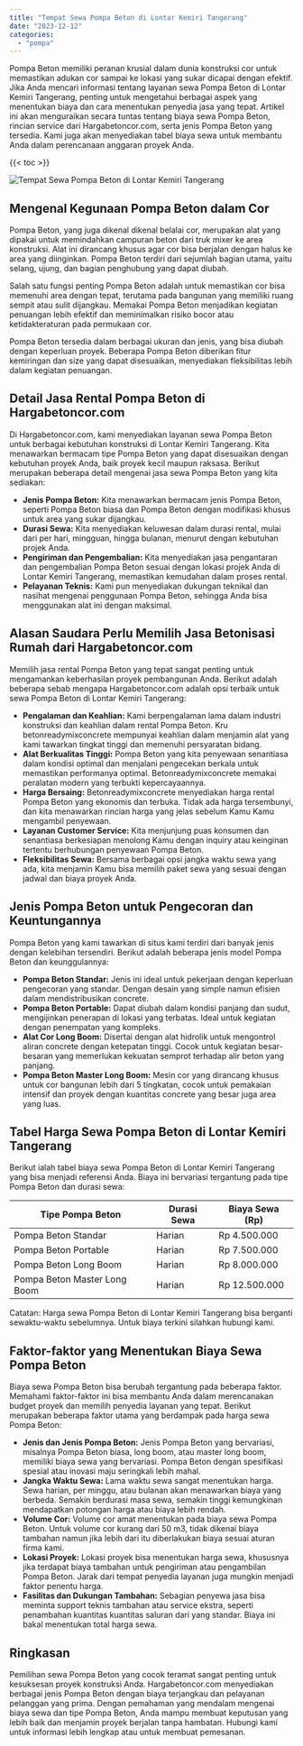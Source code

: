 ```yaml
---
title: "Tempat Sewa Pompa Beton di Lontar Kemiri Tangerang"
date: "2023-12-12"
categories: 
  - "pompa"
---
```




Pompa Beton memiliki peranan krusial dalam dunia konstruksi cor untuk memastikan adukan cor sampai ke lokasi yang sukar dicapai dengan efektif. Jika Anda mencari informasi tentang layanan sewa Pompa Beton di Lontar Kemiri Tangerang, penting untuk mengetahui berbagai aspek yang menentukan biaya dan cara menentukan penyedia jasa yang tepat. Artikel ini akan menguraikan secara tuntas tentang biaya sewa Pompa Beton, rincian service dari Hargabetoncor.com, serta jenis Pompa Beton yang tersedia. Kami juga akan menyediakan tabel biaya sewa untuk membantu Anda dalam perencanaan anggaran proyek Anda.

{{< toc >}}

![Tempat Sewa Pompa Beton di Lontar Kemiri Tangerang](https://hargareadymixid.github.io/pompa/concrete-pump%20(9).png)

## Mengenal Kegunaan Pompa Beton dalam Cor

Pompa Beton, yang juga dikenal dikenal belalai cor, merupakan alat yang dipakai untuk memindahkan campuran beton dari truk mixer ke area konstruksi. Alat ini dirancang khusus agar cor bisa berjalan dengan halus ke area yang diinginkan. Pompa Beton terdiri dari sejumlah bagian utama, yaitu selang, ujung, dan bagian penghubung yang dapat diubah.

Salah satu fungsi penting Pompa Beton adalah untuk memastikan cor bisa memenuhi area dengan tepat, terutama pada bangunan yang memiliki ruang sempit atau sulit dijangkau. Memakai Pompa Beton menjadikan kegiatan penuangan lebih efektif dan meminimalkan risiko bocor atau ketidakteraturan pada permukaan cor.

Pompa Beton tersedia dalam berbagai ukuran dan jenis, yang bisa diubah dengan keperluan proyek. Beberapa Pompa Beton diberikan fitur kemiringan dan size yang dapat disesuaikan, menyediakan fleksibilitas lebih dalam kegiatan penuangan.

## Detail Jasa Rental Pompa Beton di Hargabetoncor.com

Di Hargabetoncor.com, kami menyediakan layanan sewa Pompa Beton untuk berbagai kebutuhan konstruksi di Lontar Kemiri Tangerang. Kita menawarkan bermacam tipe Pompa Beton yang dapat disesuaikan dengan kebutuhan proyek Anda, baik proyek kecil maupun raksasa. Berikut merupakan beberapa detail mengenai jasa sewa Pompa Beton yang kita sediakan:

- **Jenis Pompa Beton:** Kita menawarkan bermacam jenis Pompa Beton, seperti Pompa Beton biasa dan Pompa Beton dengan modifikasi khusus untuk area yang sukar dijangkau.
- **Durasi Sewa:** Kita menyediakan keluwesan dalam durasi rental, mulai dari per hari, mingguan, hingga bulanan, menurut dengan kebutuhan projek Anda.
- **Pengiriman dan Pengembalian:** Kita menyediakan jasa pengantaran dan pengembalian Pompa Beton sesuai dengan lokasi projek Anda di Lontar Kemiri Tangerang, memastikan kemudahan dalam proses rental.
- **Pelayanan Teknis:** Kami pun menyediakan dukungan teknikal dan nasihat mengenai penggunaan Pompa Beton, sehingga Anda bisa menggunakan alat ini dengan maksimal.

## Alasan Saudara Perlu Memilih Jasa Betonisasi Rumah dari Hargabetoncor.com

Memilih jasa rental Pompa Beton yang tepat sangat penting untuk mengamankan keberhasilan proyek pembangunan Anda. Berikut adalah beberapa sebab mengapa Hargabetoncor.com adalah opsi terbaik untuk sewa Pompa Beton di Lontar Kemiri Tangerang:

- **Pengalaman dan Keahlian:** Kami berpengalaman lama dalam industri konstruksi dan keahlian dalam rental Pompa Beton. Kru betonreadymixconcrete mempunyai keahlian dalam menjamin alat yang kami tawarkan tingkat tinggi dan memenuhi persyaratan bidang.
- **Alat Berkualitas Tinggi:** Pompa Beton yang kita penyewaan senantiasa dalam kondisi optimal dan menjalani pengecekan berkala untuk memastikan performanya optimal. Betonreadymixconcrete memakai peralatan modern yang terbukti kepercayaannya.
- **Harga Bersaing:** Betonreadymixconcrete menyediakan harga rental Pompa Beton yang ekonomis dan terbuka. Tidak ada harga tersembunyi, dan kita menawarkan rincian harga yang jelas sebelum Kamu Kamu mengambil penyewaan.
- **Layanan Customer Service:** Kita menjunjung puas konsumen dan senantiasa berkesiapan menolong Kamu dengan inquiry atau keinginan tertentu berhubungan penyewaan Pompa Beton.
- **Fleksibilitas Sewa:** Bersama berbagai opsi jangka waktu sewa yang ada, kita menjamin Kamu bisa memilih paket sewa yang sesuai dengan jadwal dan biaya proyek Anda.

## Jenis Pompa Beton untuk Pengecoran dan Keuntungannya

Pompa Beton yang kami tawarkan di situs kami terdiri dari banyak jenis dengan kelebihan tersendiri. Berikut adalah beberapa jenis model Pompa Beton dan keunggulannya:

- **Pompa Beton Standar:** Jenis ini ideal untuk pekerjaan dengan keperluan pengecoran yang standar. Dengan desain yang simple namun efisien dalam mendistribusikan concrete.
- **Pompa Beton Portable:** Dapat diubah dalam kondisi panjang dan sudut, mengijinkan penerapan di lokasi yang terbatas. Ideal untuk kegiatan dengan penempatan yang kompleks.
- **Alat Cor Long Boom:** Disertai dengan alat hidrolik untuk mengontrol aliran concrete dengan ketepatan tinggi. Cocok untuk kegiatan besar-besaran yang memerlukan kekuatan semprot terhadap alir beton yang panjang.
- **Pompa Beton Master Long Boom:** Mesin cor yang dirancang khusus untuk cor bangunan lebih dari 5 tingkatan, cocok untuk pemakaian intensif dan proyek dengan kuantitas concrete yang besar juga area yang luas.

## Tabel Harga Sewa Pompa Beton di Lontar Kemiri Tangerang

Berikut ialah tabel biaya sewa Pompa Beton di Lontar Kemiri Tangerang yang bisa menjadi referensi Anda. Biaya ini bervariasi tergantung pada tipe Pompa Beton dan durasi sewa:

| Tipe Pompa Beton | Durasi Sewa | Biaya Sewa (Rp) |
| --- | --- | --- |
| Pompa Beton Standar | Harian | Rp 4.500.000 |
| Pompa Beton Portable | Harian | Rp 7.500.000 |
| Pompa Beton Long Boom | Harian | Rp 8.000.000 |
| Pompa Beton Master Long Boom | Harian | Rp 12.500.000 |

Catatan: Harga sewa Pompa Beton di Lontar Kemiri Tangerang bisa berganti sewaktu-waktu sebelumnya. Untuk biaya terkini silahkan hubungi kami.

## Faktor-faktor yang Menentukan Biaya Sewa Pompa Beton

Biaya sewa Pompa Beton bisa berubah tergantung pada beberapa faktor. Memahami faktor-faktor ini bisa membantu Anda dalam merencanakan budget proyek dan memilih penyedia layanan yang tepat. Berikut merupakan beberapa faktor utama yang berdampak pada harga sewa Pompa Beton:

- **Jenis dan Jenis Pompa Beton:** Jenis Pompa Beton yang bervariasi, misalnya Pompa Beton biasa, long boom, atau master long boom, memiliki biaya sewa yang bervariasi. Pompa Beton dengan spesifikasi spesial atau inovasi maju seringkali lebih mahal.
- **Jangka Waktu Sewa:** Lama waktu sewa sangat menentukan harga. Sewa harian, per minggu, atau bulanan akan menawarkan biaya yang berbeda. Semakin berdurasi masa sewa, semakin tinggi kemungkinan mendapatkan potongan harga atau biaya lebih rendah.
- **Volume Cor:** Volume cor amat menentukan pada biaya sewa Pompa Beton. Untuk volume cor kurang dari 50 m3, tidak dikenai biaya tambahan namun jika lebih dari itu diberlakukan biaya sesuai aturan firma kami.
- **Lokasi Proyek:** Lokasi proyek bisa menentukan harga sewa, khususnya jika terdapat biaya tambahan untuk pengiriman atau pengambilan Pompa Beton. Jarak dari tempat penyedia layanan juga mungkin menjadi faktor penentu harga.
- **Fasilitas dan Dukungan Tambahan:** Sebagian penyewa jasa bisa meminta support teknis tambahan atau service ekstra, seperti penambahan kuantitas kuantitas saluran dari yang standar. Biaya ini bakal menentukan total harga sewa.

## Ringkasan

Pemilihan sewa Pompa Beton yang cocok teramat sangat penting untuk kesuksesan proyek konstruksi Anda. Hargabetoncor.com menyediakan berbagai jenis Pompa Beton dengan biaya terjangkau dan pelayanan pelanggan yang prima. Dengan pemahaman yang mendalam mengenai biaya sewa dan tipe Pompa Beton, Anda mampu membuat keputusan yang lebih baik dan menjamin proyek berjalan tanpa hambatan. Hubungi kami untuk informasi lebih lengkap atau untuk membuat pemesanan.
